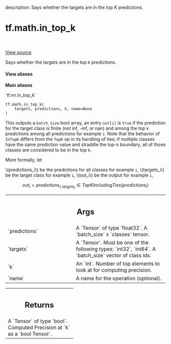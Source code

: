 description: Says whether the targets are in the top K predictions.

<div itemscope itemtype="http://developers.google.com/ReferenceObject">
<meta itemprop="name" content="tf.math.in_top_k" />
<meta itemprop="path" content="Stable" />
</div>

# tf.math.in_top_k

<!-- Insert buttons and diff -->

<table class="tfo-notebook-buttons tfo-api nocontent" align="left">

</table>

<a target="_blank" href="/code/stable/tensorflow/python/ops/nn_ops.py">View source</a>



Says whether the targets are in the top `K` predictions.

<section class="expandable">
  <h4 class="showalways">View aliases</h4>
  <p>
<b>Main aliases</b>
<p>`tf.nn.in_top_k`</p>
</p>
</section>

<pre class="devsite-click-to-copy prettyprint lang-py tfo-signature-link">
<code>tf.math.in_top_k(
    targets, predictions, k, name=None
)
</code></pre>



<!-- Placeholder for "Used in" -->

This outputs a `batch_size` bool array, an entry `out[i]` is `true` if the
prediction for the target class is finite (not inf, -inf, or nan) and among
the top `k` predictions among all predictions for example `i`. Note that the
behavior of `InTopK` differs from the `TopK` op in its handling of ties; if
multiple classes have the same prediction value and straddle the top-`k`
boundary, all of those classes are considered to be in the top `k`.

More formally, let

  \\(predictions_i\\) be the predictions for all classes for example `i`,
  \\(targets_i\\) be the target class for example `i`,
  \\(out_i\\) be the output for example `i`,

$$out_i = predictions_{i, targets_i} \in TopKIncludingTies(predictions_i)$$

<!-- Tabular view -->
 <table class="responsive fixed orange">
<colgroup><col width="214px"><col></colgroup>
<tr><th colspan="2"><h2 class="add-link">Args</h2></th></tr>

<tr>
<td>
`predictions`
</td>
<td>
A `Tensor` of type `float32`.
A `batch_size` x `classes` tensor.
</td>
</tr><tr>
<td>
`targets`
</td>
<td>
A `Tensor`. Must be one of the following types: `int32`, `int64`.
A `batch_size` vector of class ids.
</td>
</tr><tr>
<td>
`k`
</td>
<td>
An `int`. Number of top elements to look at for computing precision.
</td>
</tr><tr>
<td>
`name`
</td>
<td>
A name for the operation (optional).
</td>
</tr>
</table>



<!-- Tabular view -->
 <table class="responsive fixed orange">
<colgroup><col width="214px"><col></colgroup>
<tr><th colspan="2"><h2 class="add-link">Returns</h2></th></tr>
<tr class="alt">
<td colspan="2">
A `Tensor` of type `bool`. Computed Precision at `k` as a `bool Tensor`.
</td>
</tr>

</table>

